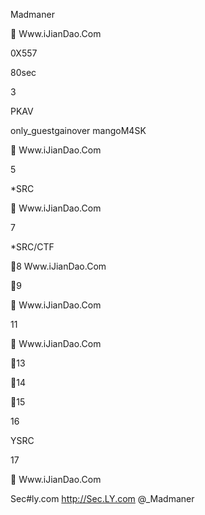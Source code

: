 

Madmaner


 Www.iJianDao.Com



 

0X557

80sec

3

PKAV







only_guestgainover mangoM4SK

 Www.iJianDao.Com



 

5

 

 *SRC

 

 

 

 Www.iJianDao.Com



 

7

 
 
 *SRC/CTF

8
 Www.iJianDao.Com



9

 Www.iJianDao.Com



 

11



 Www.iJianDao.Com



13

14

15

 

16

YSRC

 

17



 Www.iJianDao.Com





Sec#ly.com http://Sec.LY.com @_Madmaner

